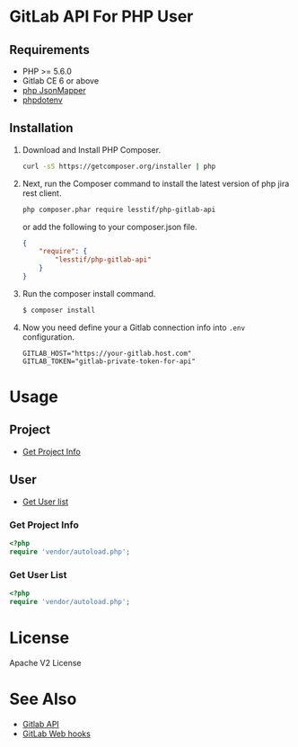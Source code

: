 # GitLab API For PHP User

## Requirements

- PHP >= 5.6.0
- Gitlab CE 6 or above
- [php JsonMapper](https://github.com/netresearch/jsonmapper)
- [phpdotenv](https://github.com/vlucas/phpdotenv)

## Installation

1. Download and Install PHP Composer.
	``` sh
	curl -sS https://getcomposer.org/installer | php
	```

2. Next, run the Composer command to install the latest version of php jira rest client.
   ``` sh
   php composer.phar require lesstif/php-gitlab-api 
   ```
    or add the following to your composer.json file.
   ```json
   {
       "require": {
           "lesstif/php-gitlab-api"
       }
   }
   ```

3. Run the composer install command.
	```sh
	$ composer install
	```

4. Now you need define your a Gitlab connection info into `.env` configuration.
	```
	GITLAB_HOST="https://your-gitlab.host.com"
	GITLAB_TOKEN="gitlab-private-token-for-api"
	```

# Usage

## Project
- [Get Project Info](#get-project-info)

## User
- [Get User list](#get-user-list)

### Get Project Info

```php
<?php
require 'vendor/autoload.php';

```

### Get User List

```php
<?php
require 'vendor/autoload.php';

```


# License

Apache V2 License

# See Also
* [Gitlab API](https://docs.gitlab.com/ce/api/README.html)
* [GitLab Web hooks](https://docs.gitlab.com/ce/user/project/integrations/webhooks.html)

